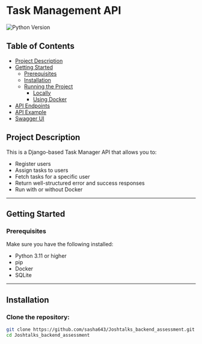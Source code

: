# Task Management API

![Python Version](https://img.shields.io/badge/python-3.11%2B-blue.svg)

## Table of Contents
- [Project Description](#project-description)
- [Getting Started](#getting-started)
  - [Prerequisites](#prerequisites)
  - [Installation](#installation)
  - [Running the Project](#running-the-project)
    - [Locally](#running-locally)
    - [Using Docker](#running-using-docker)
- [API Endpoints](#api-endpoints)
- [API Example](#api-example)
- [Swagger UI](#swagger-ui)

## Project Description

This is a Django-based Task Manager API that allows you to:
- Register users
- Assign tasks to users
- Fetch tasks for a specific user
- Return well-structured error and success responses
- Run with or without Docker

---

## Getting Started

### Prerequisites

Make sure you have the following installed:

- Python 3.11 or higher
- pip
- Docker
- SQLite

---

## Installation

### Clone the repository:

```bash
git clone https://github.com/sasha643/Joshtalks_backend_assessment.git
cd Joshtalks_backend_assessment
